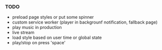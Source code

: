 ### TODO
- preload page styles or put some spinner
- custom service worker (player in backgrounf notification, fallback page)
- play music in production
- live stream
- load style based on user time or global state
- play/stop on press 'space'